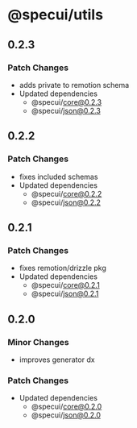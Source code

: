 # @specui/utils

## 0.2.3

### Patch Changes

- adds private to remotion schema
- Updated dependencies
  - @specui/core@0.2.3
  - @specui/json@0.2.3

## 0.2.2

### Patch Changes

- fixes included schemas
- Updated dependencies
  - @specui/core@0.2.2
  - @specui/json@0.2.2

## 0.2.1

### Patch Changes

- fixes remotion/drizzle pkg
- Updated dependencies
  - @specui/core@0.2.1
  - @specui/json@0.2.1

## 0.2.0

### Minor Changes

- improves generator dx

### Patch Changes

- Updated dependencies
  - @specui/core@0.2.0
  - @specui/json@0.2.0
